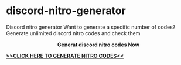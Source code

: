 # discord-nitro-generator
Discord nitro generator Want to generate a specific number of codes? Generate unlimited discord nitro codes and check them



<html lang="en-US">
<head>
<meta name="google-site-verification" content="SUD0aKKnB0Po6LcMNGAZZ5Mcx15vhTKQu5WZQ6XcObM" />
  <meta charset="utf-8"> 
  <link rel="stylesheet" type="text/css" href="style.css" >
</head>

<body>


<p><b><center>Generat discord nitro codes Now</center></p>

<p><a href="https://discord.freehlp.com/" target="_blank">>>CLICK HERE TO GENERATE NITRO CODES<<</a></p>
